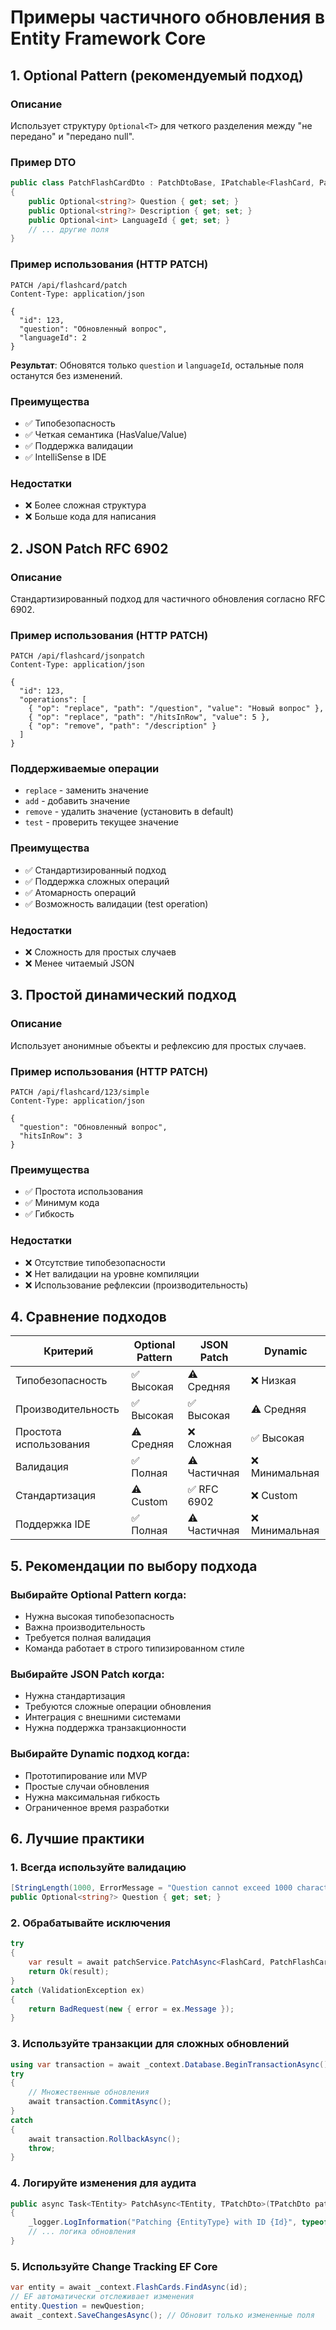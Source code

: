 # Примеры частичного обновления в Entity Framework Core

## 1. Optional Pattern (рекомендуемый подход)

### Описание
Использует структуру `Optional<T>` для четкого разделения между "не передано" и "передано null".

### Пример DTO
```csharp
public class PatchFlashCardDto : PatchDtoBase, IPatchable<FlashCard, PatchFlashCardDto>
{
    public Optional<string?> Question { get; set; }
    public Optional<string?> Description { get; set; }
    public Optional<int> LanguageId { get; set; }
    // ... другие поля
}
```

### Пример использования (HTTP PATCH)
```http
PATCH /api/flashcard/patch
Content-Type: application/json

{
  "id": 123,
  "question": "Обновленный вопрос",
  "languageId": 2
}
```

**Результат**: Обновятся только `question` и `languageId`, остальные поля останутся без изменений.

### Преимущества
- ✅ Типобезопасность
- ✅ Четкая семантика (HasValue/Value)
- ✅ Поддержка валидации
- ✅ IntelliSense в IDE

### Недостатки
- ❌ Более сложная структура
- ❌ Больше кода для написания

## 2. JSON Patch RFC 6902

### Описание
Стандартизированный подход для частичного обновления согласно RFC 6902.

### Пример использования (HTTP PATCH)
```http
PATCH /api/flashcard/jsonpatch
Content-Type: application/json

{
  "id": 123,
  "operations": [
    { "op": "replace", "path": "/question", "value": "Новый вопрос" },
    { "op": "replace", "path": "/hitsInRow", "value": 5 },
    { "op": "remove", "path": "/description" }
  ]
}
```

### Поддерживаемые операции
- `replace` - заменить значение
- `add` - добавить значение
- `remove` - удалить значение (установить в default)
- `test` - проверить текущее значение

### Преимущества
- ✅ Стандартизированный подход
- ✅ Поддержка сложных операций
- ✅ Атомарность операций
- ✅ Возможность валидации (test operation)

### Недостатки
- ❌ Сложность для простых случаев
- ❌ Менее читаемый JSON

## 3. Простой динамический подход

### Описание
Использует анонимные объекты и рефлексию для простых случаев.

### Пример использования (HTTP PATCH)
```http
PATCH /api/flashcard/123/simple
Content-Type: application/json

{
  "question": "Обновленный вопрос",
  "hitsInRow": 3
}
```

### Преимущества
- ✅ Простота использования
- ✅ Минимум кода
- ✅ Гибкость

### Недостатки
- ❌ Отсутствие типобезопасности
- ❌ Нет валидации на уровне компиляции
- ❌ Использование рефлексии (производительность)

## 4. Сравнение подходов

| Критерий | Optional Pattern | JSON Patch | Dynamic |
|----------|------------------|------------|---------|
| Типобезопасность | ✅ Высокая | ⚠️ Средняя | ❌ Низкая |
| Производительность | ✅ Высокая | ✅ Высокая | ⚠️ Средняя |
| Простота использования | ⚠️ Средняя | ❌ Сложная | ✅ Высокая |
| Валидация | ✅ Полная | ⚠️ Частичная | ❌ Минимальная |
| Стандартизация | ⚠️ Custom | ✅ RFC 6902 | ❌ Custom |
| Поддержка IDE | ✅ Полная | ⚠️ Частичная | ❌ Минимальная |

## 5. Рекомендации по выбору подхода

### Выбирайте Optional Pattern когда:
- Нужна высокая типобезопасность
- Важна производительность
- Требуется полная валидация
- Команда работает в строго типизированном стиле

### Выбирайте JSON Patch когда:
- Нужна стандартизация
- Требуются сложные операции обновления
- Интеграция с внешними системами
- Нужна поддержка транзакционности

### Выбирайте Dynamic подход когда:
- Прототипирование или MVP
- Простые случаи обновления
- Нужна максимальная гибкость
- Ограниченное время разработки

## 6. Лучшие практики

### 1. Всегда используйте валидацию
```csharp
[StringLength(1000, ErrorMessage = "Question cannot exceed 1000 characters")]
public Optional<string?> Question { get; set; }
```

### 2. Обрабатывайте исключения
```csharp
try
{
    var result = await patchService.PatchAsync<FlashCard, PatchFlashCardDto>(patchDto);
    return Ok(result);
}
catch (ValidationException ex)
{
    return BadRequest(new { error = ex.Message });
}
```

### 3. Используйте транзакции для сложных обновлений
```csharp
using var transaction = await _context.Database.BeginTransactionAsync();
try
{
    // Множественные обновления
    await transaction.CommitAsync();
}
catch
{
    await transaction.RollbackAsync();
    throw;
}
```

### 4. Логируйте изменения для аудита
```csharp
public async Task<TEntity> PatchAsync<TEntity, TPatchDto>(TPatchDto patchDto) 
{
    _logger.LogInformation("Patching {EntityType} with ID {Id}", typeof(TEntity).Name, patchDto.Id);
    // ... логика обновления
}
```

### 5. Используйте Change Tracking EF Core
```csharp
var entity = await _context.FlashCards.FindAsync(id);
// EF автоматически отслеживает изменения
entity.Question = newQuestion;
await _context.SaveChangesAsync(); // Обновит только измененные поля
```